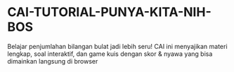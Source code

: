 # CAI-TUTORIAL-PUNYA-KITA-NIH-BOS
Belajar penjumlahan bilangan bulat jadi lebih seru! CAI ini menyajikan materi lengkap, soal interaktif, dan game kuis dengan skor &amp; nyawa yang bisa dimainkan langsung di browser
